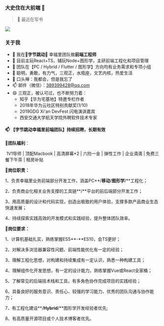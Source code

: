 ### 大史住在大前端 👋

> 💬 最近在写书

<a href="https://github.com/dashnowords/blogs">
<img align="center" src="https://github-readme-stats.vercel.app/api?username=dashnowords&show_icons=true&theme=buefy" /></a>

### 关于我

- 🔭 我在:musical_note:**字节跳动**:musical_note: 幸福里团队做**前端工程师**
- 🌱 目前主玩React+TS，辅玩Node+图形学，主研前端工程化和项目管理
- 👯 团队在【PC / Hybrid / Flutter / 图形学】方向均有业务需求和专项小组
- 🤔 聪明，勇敢，有力气，三观正，水瓶座，文艺内核，热爱生活
- 💬 口头禅：我都会，但是我忘了
- 📫 邮件（微信）：389399428@qq.com 
- 😄  三观正，被认可过，也不断努力着：
  - 知乎【华为宅基地】特邀专栏作者
  - 2018年华为云社区特别贡献奖(1/10)
  - 2019GDG Xi'an DevFest 闪电演讲嘉宾
  - 西安交通大学航天学院外聘软件技术专家



#### 📫 【字节跳动幸福里前端团队】持续招聘，长期有效

:cake:**团队福利**：

​     1V1导师 | 顶配Macbook | 高清屏幕*2 | 六险一金 | 弹性工作 | 企业滴滴 | 免费三餐下午茶 | 租房补贴

:muscle:**岗位职责：**

1、负责幸福里业务前端部分开发工作，涵盖PC**/**移动**/**图形学**/**工程化；

2、负责商业化相关业务支撑的工具链**/**平台的前后端部分开发工作；

3、用高质量的设计和代码实现，创造出极致的用户体验，支撑多款产品商业生态快速发展；

4、持续探索实践高效的开发模式和实践经验，提升整体团队效率。

:baby: ​**岗位要求：**

1、计算机基础扎实，熟练掌握ES5**-**ES10，会TS更好；

2、对解决多浏览器兼容性问题、前端性能优化有一定的经验；

3、理解工程化思想，对构建和持续集成有一定认识，熟悉一种构建工具；

4、理解组件化开发思想，有一定的设计能力，熟练掌握Vue或React全家桶；

5、了解常见的后端技术栈和工具，有多角色协作完成项目的实践经验；

6、具备良好的服务意识、责任心、较强的学习能力、优秀的团队沟通与协作能力；

7、有工程化建设**/**Hybrid**/**图形学开发经验者优先;

8、有高质量开源项目或个人技术博客者优先。

